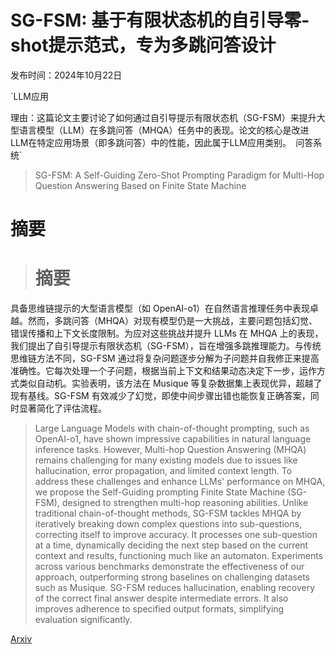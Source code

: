 # SG-FSM: 基于有限状态机的自引导零-shot提示范式，专为多跳问答设计

发布时间：2024年10月22日

`LLM应用

理由：这篇论文主要讨论了如何通过自引导提示有限状态机（SG-FSM）来提升大型语言模型（LLM）在多跳问答（MHQA）任务中的表现。论文的核心是改进LLM在特定应用场景（即多跳问答）中的性能，因此属于LLM应用类别。` `问答系统`

> SG-FSM: A Self-Guiding Zero-Shot Prompting Paradigm for Multi-Hop Question Answering Based on Finite State Machine

# 摘要

> # 摘要
具备思维链提示的大型语言模型（如 OpenAI-o1）在自然语言推理任务中表现卓越。然而，多跳问答（MHQA）对现有模型仍是一大挑战，主要问题包括幻觉、错误传播和上下文长度限制。为应对这些挑战并提升 LLMs 在 MHQA 上的表现，我们提出了自引导提示有限状态机（SG-FSM），旨在增强多跳推理能力。与传统思维链方法不同，SG-FSM 通过将复杂问题逐步分解为子问题并自我修正来提高准确性。它每次处理一个子问题，根据当前上下文和结果动态决定下一步，运作方式类似自动机。实验表明，该方法在 Musique 等复杂数据集上表现优异，超越了现有基线。SG-FSM 有效减少了幻觉，即使中间步骤出错也能恢复正确答案，同时显著简化了评估流程。

> Large Language Models with chain-of-thought prompting, such as OpenAI-o1, have shown impressive capabilities in natural language inference tasks. However, Multi-hop Question Answering (MHQA) remains challenging for many existing models due to issues like hallucination, error propagation, and limited context length. To address these challenges and enhance LLMs' performance on MHQA, we propose the Self-Guiding prompting Finite State Machine (SG-FSM), designed to strengthen multi-hop reasoning abilities. Unlike traditional chain-of-thought methods, SG-FSM tackles MHQA by iteratively breaking down complex questions into sub-questions, correcting itself to improve accuracy. It processes one sub-question at a time, dynamically deciding the next step based on the current context and results, functioning much like an automaton. Experiments across various benchmarks demonstrate the effectiveness of our approach, outperforming strong baselines on challenging datasets such as Musique. SG-FSM reduces hallucination, enabling recovery of the correct final answer despite intermediate errors. It also improves adherence to specified output formats, simplifying evaluation significantly.

[Arxiv](https://arxiv.org/abs/2410.17021)